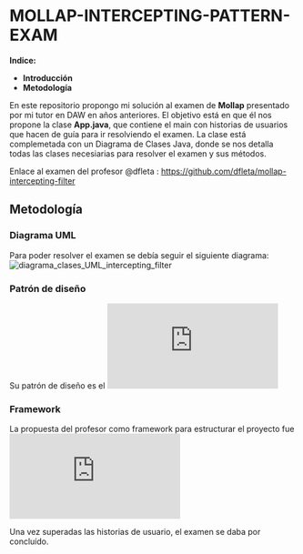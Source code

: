 # MOLLAP-INTERCEPTING-PATTERN-EXAM


**Indice:**
- **Introducción**
- **Metodología**



En este repositorio propongo mi solución al examen de __Mollap__ presentado por mi tutor en DAW en años anteriores. El objetivo está en que él nos propone la clase __App.java__, que contiene el main con historias de usuarios que hacen de guía para ir resolviendo el examen. La clase está complemetada con un Diagrama de Clases Java, donde se nos detalla todas las clases necesiarias para resolver el examen y sus métodos.

Enlace al examen del profesor  @dfleta :  https://github.com/dfleta/mollap-intercepting-filter

## Metodología 
### Diagrama UML
Para poder resolver el examen se debía seguir el siguiente diagrama: 
![diagrama_clases_UML_intercepting_filter](https://user-images.githubusercontent.com/80277545/216848700-8f55ca10-cdcc-441c-8fa1-1355c4b9b282.gif)


### Patrón de diseño
Su patrón de diseño es el !["Intercepting pattern"](https://www.tutorialspoint.com/design_pattern/intercepting_filter_pattern.htm)


### Framework

La propuesta del profesor como framework para estructurar el proyecto fue ![Maven](https://maven.apache.org/what-is-maven.html)

Una vez superadas las historias de usuario, el examen se daba por concluído.
